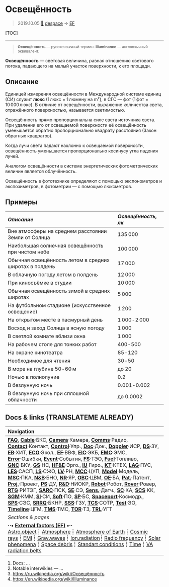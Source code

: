 # Освещённость
> 2019.10.05 [🚀](../index/index.md) [despace](index.md) → [EF](ef.md)

[TOC]

---

> <small>**Освещённость** — русскоязычный термин. **Illuminance** — англоязычный эквивалент.</small>

**Освещённость** — световая величина, равная отношению светового потока, падающего на малый участок поверхности, к его площади.



## Описание
Единицей измерения освещённости в Международной системе единиц (СИ) служит **люкс** (1 люкс = 1 люмену на m²), в СГС — фот (1 фот = 10 000 люкс). В отличие от освещённости, выражение количества света, отражённого поверхностью, называется светимостью.

Освещённость прямо пропорциональна силе света источника света. При удалении его от освещаемой поверхности её освещённость уменьшается обратно пропорционально квадрату расстояния (Закон обратных квадратов).

Когда лучи света падают наклонно к освещаемой поверхности, освещённость уменьшается пропорционально косинусу угла падения лучей.

Аналогом освещённости в системе энергетических фотометрических величин является облучённость.

Освещённость в фототехнике определяют с помощью экспонометров и экспозиметров, в фотометрии — с помощью люксметров.



## Примеры
|*Описание*|*Освещённость, лк*|
|:--|:--|
|Вне атмосферы на среднем расстоянии Земли от Солнца|135 000|
|Наибольшая солнечная освещённость при чистом небе|100 000|
|Обычная освещённость летом в средних широтах в полдень|17 000|
|В облачную погоду летом в полдень|12 000|
|При киносъёмке в студии|10 000|
|Обычная освещённость зимой в средних широтах|5 000|
|На футбольном стадионе (искусственное освещение)|1 200|
|На открытом месте в пасмурный день|1 000 ‑ 2 000|
|Восход и заход Солнца в ясную погоду|1 000|
|В светлой комнате вблизи окна|1 000|
|На рабочем столе для тонких работ|400 ‑ 500|
|На экране кинотеатра|85 ‑ 120|
|Необходимое для чтения|30 ‑ 50|
|В море на глубине 50 ‑ 60 м|до 20|
|Ночью в полнолуние|0.2|
|В безлунную ночь|0.001 ‑ 0.002|
|В безлунную ночь при сплошной облачности|до 0.0002|



<p style="page-break-after:always"> </p>

## Docs & links (TRANSLATEME ALREADY)
|Navigation|
|:--|
|**[FAQ](faq.md)**, **[Cable](cable.md)**·БКС, **[Camera](cam.md)**·Камера, **[Comms](comms.md)**·Радио, **[Contact](contact.md)**·Контакт, **[Control](control.md)**·Упр., **[Doc](doc.md)**·Док., **[Doppler](doppler.md)**·ИСР, **[DS](ds.md)**·ЗУ, **[EB](eb.md)**·ХИТ, **[ECO](ecology.md)**·Экол., **[EF](ef.md)**·ВВФ, **[ElC](elc.md)**·ЭКБ, **[EMC](emc.md)**·ЭМС, **[Error](error.md)**·Ошибки, **[Event](event.md)**·События, **[FS](fs.md)**·ТЭО, **[Fuel](fuel.md)**·Топливо, **[GNC](gnc.md)**·БКУ, **[GS](scs.md)**·НС, **[HF&E](hfe.md)**·Эрго., **[IU](iu.md)**·Гиро., **[KT](kt.md)**·КТЕХ, **[LAG](lag.md)**·ПУC, **[LES](les.md)**·САСП, **[LS](ls.md)**·СЖО, **[LV](lv.md)**·РН, **[MCC](mcc.md)**·ЦУП, **[Model](model.md)**·Модель, **[MSC](sc.md)**·ПКА, **[N&B](nnb.md)**·БНО, **[NR](nr.md)**·ЯР, **[OBC](obc.md)**·ЦВМ, **[OE](oe.md)**·БА, **[Pat.](патент.md)**·Патент, **[Proj.](project.md)**·Проект, **[PS](ps.md)**·ДУ, **[R&D](rnd.md)**·НИОКР, **[Robot](robotics.md)**·Робот, **[Rover](rover.md)**·Ровер, **[RTG](rtg.md)**·РИТЭГ, **[SARC](sarc.md)**·ПСК, **[SE](se.md)**·СЭ, **[Sens.](sensor.md)**·Датч., **[SC](sc.md)**·КА, **[SCS](scs.md)**·КК, **[SGM](sgm.md)**·КММ, **[SI](si.md)**·СИ, **[Soft](soft.md)**·ПО, **[SP](sp.md)**·БС, **[Spaceport](spaceport.md)**·Космодр., **[SPS](sps.md)**·СЭС, **[SRRQ](srrq.md)**·БКНР, **[SSS](sss.md)**·ГЗУ, **[TCS](tcs.md)**·СОТР, **[Test](test.md)**·ЭО, **[Timeline](timeline.md)**·ЦГМ, **[TMS](tms.md)**·ТМС, **[TOR](tor.md)**·ТЗ, **[TRL](trl.md)**·УГТ|
|*Sections & pages*|
|**··• [External factors (EF)](ef.md) •··**<br> [Astro.object](aob.md) ┊ [Atmosphere](atmosphere.md) ┊ [Atmosphere of Earth](earth.md) ┊ [Cosmic rays](cr.md) ┊ [EMI](emi.md) ┊ [Grav.waves](gravwave.md) ┊ [Ion.radiation](ion_rad.md)┊ [Radio frequency](rf.md) ┊ [Solar phenomena](solar_ph.md) ┊ [Space debris](sdeb.md) ┊ [Standart conditions](sctp.md) ┊ [Time](time.md) ┊ [VA radiation belts](varb.md)|

   1. Docs: …
   1. Notable interwikies — …
   1. <https://ru.wikipedia.org/wiki/Освещённость>
   1. <https://en.wikipedia.org/wiki/Illuminance>

